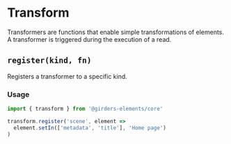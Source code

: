 # Transform

Transformers are functions that enable simple transformations of elements. A transformer is triggered during the execution of a read.

## `register(kind, fn)`

Registers a transformer to a specific kind.

### Usage

```javascript
import { transform } from '@girders-elements/core'

transform.register('scene', element =>
  element.setIn(['metadata', 'title'], 'Home page')
)
```
